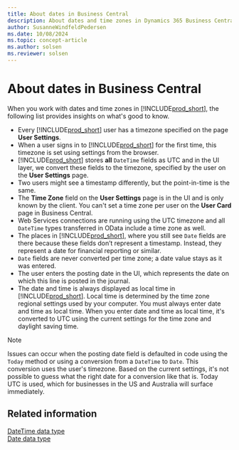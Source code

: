 ```yaml
---
title: About dates in Business Central
description: About dates and time zones in Dynamics 365 Business Central
author: SusanneWindfeldPedersen
ms.date: 10/08/2024
ms.topic: concept-article
ms.author: solsen
ms.reviewer: solsen
---
```


# About dates in Business Central

When you work with dates and time zones in [!INCLUDE[prod_short](../includes/prod_short.md)], the following list provides insights on what's good to know.

- Every [!INCLUDE[prod_short](../includes/prod_short.md)] user has a timezone specified on the page **User Settings**.
- When a user signs in to [!INCLUDE[prod_short](../includes/prod_short.md)] for the first time, this timezone is set using settings from the browser.
- [!INCLUDE[prod_short](../includes/prod_short.md)] stores **all** `DateTime` fields as UTC and in the UI layer, we convert these fields to the timezone, specified by the user on the **User Settings** page.
- Two users might see a timestamp differently, but the point-in-time is the same.
- The **Time Zone** field on the **User Settings** page is in the UI and is only known by the client. You can't set a time zone per user on the **User Card** page in Business Central.
- Web Services connections are running using the UTC timezone and all `DateTime` types transferred in OData include a time zone as well. 
- The places in [!INCLUDE[prod_short](../includes/prod_short.md)], where you still see `Date` fields are there because these fields don’t represent a timestamp. Instead, they represent a date for financial reporting or similar.
- `Date` fields are never converted per time zone; a date value stays as it was entered.
- The user enters the posting date in the UI, which represents the date on which this line is posted in the journal.
- The date and time is always displayed as local time in [!INCLUDE[prod_short](../includes/prod_short.md)]. Local time is determined by the time zone regional settings used by your computer. You must always enter date and time as local time. When you enter date and time as local time, it's converted to UTC using the current settings for the time zone and daylight saving time.  

> [!NOTE]  
> Issues can occur when the posting date field is defaulted in code using the `Today` method or using a conversion from a `DateTime` to `Date`. This conversion uses the user's timezone. Based on the current settings, it's not possible to guess what the right date for a conversion like that is. Today UTC is used, which for businesses in the US and Australia will surface immediately.

## Related information

[DateTime data type](methods-auto/datetime/datetime-data-type.md)  
[Date data type](methods-auto/date/date-data-type.md)
